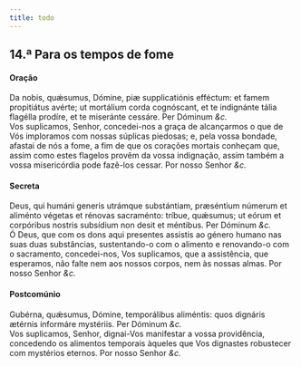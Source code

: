 ```yaml
---
title: todo
---
```

<h2 class="text-center">14.ª Para os tempos de fome</h2>

<h4 class="text-center">Oração</h4>
<div class="container-fluid">
<div class="row">
<div class="dropcap text-justify">
Da nobis, quǽsumus, Dómine, piæ supplicatiónis efféctum: et famem propitiátus avérte; ut mortálium corda cognóscant, et te indignánte tália flagélla prodíre, et te miseránte cessáre. Per Dóminum <em>&c.</em>
</div>
<div class="dropcap text-justify">
Vos suplicamos, Senhor, concedei-nos a graça de alcançarmos o que de Vós imploramos com nossas súplicas piedosas; e, pela vossa bondade, afastai de nós a fome, a fim de que os corações mortais conheçam que, assim como estes flagelos provêm da vossa indignação, assim também a vossa misericórdia pode fazê-los cessar. Por nosso Senhor <em>&c.</em>
</div>
</div>
</div>

<h4 class="text-center">Secreta</h4>
<div class="container-fluid">
<div class="row">
<div class="dropcap text-justify">
Deus, qui humáni generis utrámque substántiam, præséntium númerum et aliménto végetas et rénovas sacraménto: tríbue, quǽsumus; ut eórum et corpóribus nostris subsídium non desit et méntibus. Per Dóminum <em>&c.</em>
</div>
<div class="dropcap text-justify">
Ó Deus, que com os dons aqui presentes assistis ao género humano nas suas duas substâncias, sustentando-o com o alimento e renovando-o com o sacramento, concedei-nos, Vos suplicamos, que a assistência, que esperamos, não falte nem aos nossos corpos, nem às nossas almas. Por nosso Senhor <em>&c.</em>
</div>
</div>
</div>

<h4 class="text-center">Postcomúnio</h4>
<div class="container-fluid">
<div class="row">
<div class="dropcap text-justify">
Gubérna, quǽsumus, Dómine, temporálibus aliméntis: quos dignáris ætérnis informáre mystériis. Per Dóminum <em>&c.</em>
</div>
<div class="dropcap text-justify">
Vos suplicamos, Senhor, dignai-Vos manifestar a vossa providência, concedendo os alimentos temporais àqueles que Vos dignastes robustecer com mystérios eternos. Por nosso Senhor <em>&c.</em>
</div>
</div>
</div>